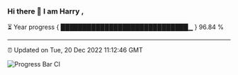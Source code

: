 ### Hi there 👋 I am Harry , 

⏳ Year progress { █████████████████████████████▁ } 96.84 %

---

⏰ Updated on Tue, 20 Dec 2022 11:12:46 GMT

![Progress Bar CI](https://github.com/duykhang68/duykhang68/workflows/Progress%20Bar%20CI/badge.svg)
